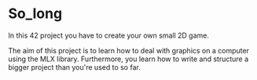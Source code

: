 # So_long
In this 42 project you have to create your own small 2D game.

The aim of this project is to learn how to deal with graphics on a computer using the MLX library.
Furthermore, you learn how to write and structure a bigger project than you're used to so far.
